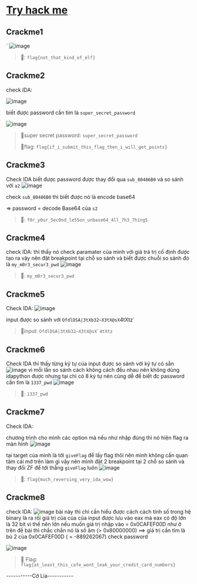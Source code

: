 #  [Try hack me](https://tryhackme.com/r/room/reverselfiles)
## Crackme1
`
![image](https://github.com/1Nhihi/Wargame/assets/127366803/99bb359a-5cee-44a9-815a-abbe4530e898)

> 🚩: `flag{not_that_kind_of_elf}`

## Crackme2
check IDA:

![image](https://github.com/1Nhihi/Wargame/assets/127366803/42ecd302-5683-4c37-8068-fc5a117be753)

biết được password cần tìm là `super_secret_password`

![image](https://github.com/1Nhihi/Wargame/assets/127366803/0596b36b-3edc-46b1-ac84-ce920eac4eb9)

> 🚩super secret password: `super_secret_password`
> 
> 🚩flag: `flag{if_i_submit_this_flag_then_i_will_get_points}`



## Crackme3
Check IDA biết được password được thay đổi qua `sub_80486B0` và so sánh với `a2`
![image](https://github.com/1Nhihi/Wargame/assets/127366803/b857aa26-8cc8-41a3-a52a-905865723b07)

check `sub_80486B0` thì biết được nó là encode base64

=> password = decode Base64 của `s2`
>🚩: `f0r_y0ur_5ec0nd_le55on_unbase64_4ll_7h3_7h1ng5`
## Crackme4
check IDA: thì thấy nó check paramater của mình với giá trá trị cố định được tạo ra vậy nên đặt breakpoint tại chỗ so sánh  và biết được chuỗi so sánh đó là `my_m0r3_secur3_pwd`
![image](https://github.com/1Nhihi/Wargame/assets/127366803/2cea8d6e-0d92-454d-a325-bb74569339b0)

>🚩: `my_m0r3_secur3_pwd`

## Crackme5
Check IDA:
![image](https://github.com/1Nhihi/Wargame/assets/127366803/3012ff34-6ea1-4e8d-9179-382ab0424167)

input được so sánh với `OfdlDSA|3tXb32~X3tX@sX`4tXtz`
>🚩input: ```OfdlDSA|3tXb32~X3tX@sX`4tXtz```
## Crackme6
Check IDA thì thấy từng ký tự của input được so sánh với ký tự có sẵn
![image](https://github.com/1Nhihi/Wargame/assets/127366803/79756241-0ae4-4576-bf41-5ca8fc43f47a)
vì mỗi lần so sánh cách không cách đều nhau nên không dùng idapython được nhưng tại chỉ có 8 ký tự nên cũng dễ để biết đc password cần tìm là `1337_pwd`
![image](https://github.com/1Nhihi/Wargame/assets/127366803/beb63dcc-5926-445d-9cf1-979800f8fb75)

>🚩: `1337_pwd` 
## Crackme7
Check IDA: 

chương trình cho mình các option mà nếu như nhập đúng thì nó hiện flag ra màn hình
![image](https://github.com/1Nhihi/Wargame/assets/127366803/11009420-3f59-4e6c-a495-788d91353044)



tại target của mình là tới `giveFlag` để lấy flag thôi nên mình không cần quan tâm cái mớ trên làm gì vậy nên mình đặt 2 breakpoint tại 2 chỗ so sánh và thay đổi ZF để tới thẳng `giveFlag` luôn 
![image](https://github.com/1Nhihi/Wargame/assets/127366803/e877e977-8e42-404e-b9ee-fc0d6ff0cb70)
>🚩: `flag{much_reversing_very_ida_wow}`

## Crackme8
check IDA:
![image](https://github.com/1Nhihi/Wargame/assets/127366803/a7d9250d-a395-4b37-a1f4-389e502fa998)
bài này thì chỉ cần hiểu được cách cách tính số trong  hệ binary là ra rồi 
giá trị của của của input được lưu vào eax mà eax có độ lớn là 32 bit vì thế nên lớn nếu muốn giá trị nhập vào = 0x0CAFEF00D như ở trên đề bài thì chắc chắn nó là số âm (> 0x80000000) ==> giá trị cần tìm là bù 2 của 0x0CAFEF00D ( = -889262067)
check password

![image](https://github.com/1Nhihi/Wargame/assets/127366803/1ca777c3-d00d-464c-bc4d-fa3a14bece51)

>🚩 Flag:  `flag{at_least_this_cafe_wont_leak_your_credit_card_numbers}`


-----------Cờ Lia-----------
